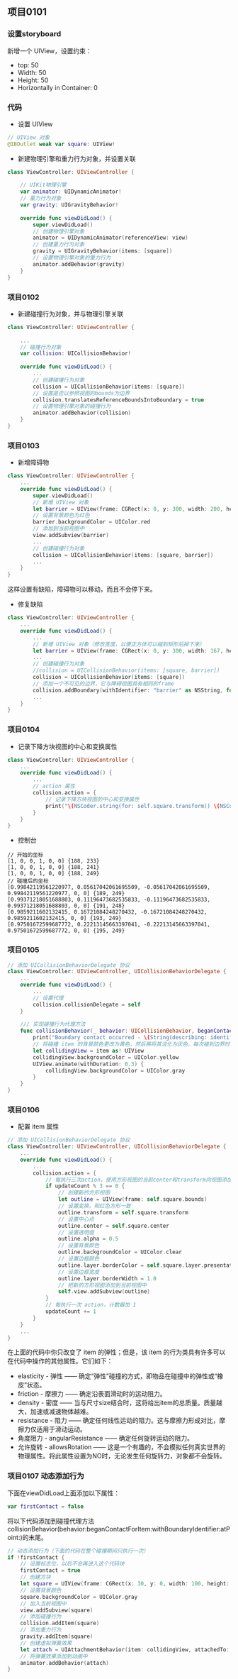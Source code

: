 ## 项目0101

### 设置storyboard
新增一个 UIView，设置约束： 
- top: 50  
- Width: 50  
- Height: 50  
- Horizontally in Container: 0  

### 代码
- 设置 UIView  
```swift
// UIView 对象
@IBOutlet weak var square: UIView!
```

- 新建物理引擎和重力行为对象，并设置关联
```swift
class ViewController: UIViewController {
   
    // UIKit物理引擎
    var animator: UIDynamicAnimator!
    // 重力行为对象
    var gravity: UIGravityBehavior!
    
    override func viewDidLoad() {
        super.viewDidLoad()
        // 创建物理引擎对象
        animator = UIDynamicAnimator(referenceView: view)
        // 创建重力行为对象
        gravity = UIGravityBehavior(items: [square])
        // 设置物理引擎对象的重力行为
        animator.addBehavior(gravity)
    }
}
```

### 项目0102  
- 新建碰撞行为对象，并与物理引擎关联
```swift
class ViewController: UIViewController {
   
    ...
    // 碰撞行为对象
    var collision: UICollisionBehavior!
    
    override func viewDidLoad() {
        ...
        // 创建碰撞行为对象
        collision = UICollisionBehavior(items: [square])
        // 设置是否以参照视图的bounds为边界
        collision.translatesReferenceBoundsIntoBoundary = true
        // 设置物理引擎对象的碰撞行为
        animator.addBehavior(collision)
    }
}
```
### 项目0103
- 新增障碍物   
```swift
class ViewController: UIViewController {
    ...    
    override func viewDidLoad() {
        super.viewDidLoad()
        // 新增 UIView 对象
        let barrier = UIView(frame: CGRect(x: 0, y: 300, width: 200, height: 20))
        // 设置背景颜色为红色
        barrier.backgroundColor = UIColor.red
        // 添加到当前视图中
        view.addSubview(barrier)
        ...
        // 创建碰撞行为对象
        collision = UICollisionBehavior(items: [square, barrier])
        ...
    }
}
```
这样设置有缺陷，障碍物可以移动，而且不会停下来。

- 修复缺陷  
```swift
class ViewController: UIViewController {
    ...
    override func viewDidLoad() {
        ...
        // 新增 UIView 对象（修改宽度，以便正方体可以碰到矩形后掉下来）
        let barrier = UIView(frame: CGRect(x: 0, y: 300, width: 167, height: 20))
        ...
        // 创建碰撞行为对象
        //collision = UICollisionBehavior(items: [square, barrier])
        collision = UICollisionBehavior(items: [square])
        // 添加一个不可见的边界，它与障碍视图具有相同的frame
        collision.addBoundary(withIdentifier: "barrier" as NSString, for: UIBezierPath(rect: barrier.frame))
        ...
    }
}
```

### 项目0104  
- 记录下降方块视图的中心和变换属性   
```swift
class ViewController: UIViewController {
    ...
    override func viewDidLoad() {
        ...
        // action 属性
        collision.action = {
            // 记录下降方块视图的中心和变换属性
            print("\(NSCoder.string(for: self.square.transform)) \(NSCoder.string(for: self.square.center))")
        }
    }
}
```

- 控制台  
```
// 开始的坐标
[1, 0, 0, 1, 0, 0] {188, 233}
[1, 0, 0, 1, 0, 0] {188, 241}
[1, 0, 0, 1, 0, 0] {188, 249}
// 碰撞后的坐标
[0.99842119561220977, 0.05617042061695509, -0.05617042061695509, 0.99842119561220977, 0, 0] {189, 249}
[0.99371218051688803, 0.11196473682535833, -0.11196473682535833, 0.99371218051688803, 0, 0] {191, 248}
[0.9859211602132415, 0.16721084248270432, -0.16721084248270432, 0.9859211602132415, 0, 0] {193, 249}
[0.97501672599687772, 0.22213145663397041, -0.22213145663397041, 0.97501672599687772, 0, 0] {195, 249}
```

### 项目0105

```swift
// 添加 UICollisionBehaviorDelegate 协议
class ViewController: UIViewController, UICollisionBehaviorDelegate {
    ...    
    override func viewDidLoad() {
        ...
        // 设置代理
        collision.collisionDelegate = self
    }
    
    /// 实现碰撞行为代理方法
    func collisionBehavior(_ behavior: UICollisionBehavior, beganContactFor item: UIDynamicItem, withBoundaryIdentifier identifier: NSCopying?, at p: CGPoint) {
        print("Boundary contact occurred - \(String(describing: identifier))")
        // 将碰撞 item 的背景颜色更改为黄色，然后再将其淡化为灰色，每次碰到边界时，方块视图都会闪烁黄色
        let collidingView = item as! UIView
        collidingView.backgroundColor = UIColor.yellow
        UIView.animate(withDuration: 0.3) {
            collidingView.backgroundColor = UIColor.gray
        }
    }
}
```

### 项目0106  
- 配置 item 属性  
```swift
// 添加 UICollisionBehaviorDelegate 协议
class ViewController: UIViewController, UICollisionBehaviorDelegate {
    ...    
    override func viewDidLoad() {
        ...
        collision.action = {
            // 每执行三次action，使用方形视图的当前center和transform向视图添加一个新的方形视图
            if updateCount % 3 == 0 {
                // 创建新的方形视图
                let outline = UIView(frame: self.square.bounds)
                // 设置变换，和红色方形一致
                outline.transform = self.square.transform
                // 设置中心点
                outline.center = self.square.center
                // 设置透明值
                outline.alpha = 0.5
                // 设置背景颜色
                outline.backgroundColor = UIColor.clear
                // 设置边框颜色
                outline.layer.borderColor = self.square.layer.presentation()?.backgroundColor
                // 设置边框宽度
                outline.layer.borderWidth = 1.0
                // 把新的方形视图添加到当前视图中
                self.view.addSubview(outline)
            }
            // 每执行一次 action，计数器加 1
            updateCount += 1
        }
    }    
    ...
}
```

在上面的代码中你只改变了 item 的弹性；但是，该 item 的行为类具有许多可以在代码中操作的其他属性。它们如下：  
- elasticity - 弹性 —— 确定“弹性”碰撞的方式，即物品在碰撞中的弹性或“橡皮”状态。  
- friction - 摩擦力 —— 确定沿表面滑动时的运动阻力。  
- density - 密度 —— 当与尺寸size结合时，这将给出item的总质量。质量越大，加速或减速物体越难。  
- resistance - 阻力 —— 确定任何线性运动的阻力。这与摩擦力形成对比，摩擦力仅适用于滑动运动。  
- 角度阻力 - angularResistance —— 确定任何旋转运动的阻力。  
- 允许旋转 - allowsRotation —— 这是一个有趣的，不会模拟任何真实世界的物理属性。将此属性设置为NO时，无论发生任何旋转力，对象都不会旋转。 

### 项目0107 动态添加行为

下面在viewDidLoad上面添加以下属性：
```swift
var firstContact = false  
```

将以下代码添加到碰撞代理方法collisionBehavior(behavior:beganContactForItem:withBoundaryIdentifier:atPoint:)的末尾。
```swift
// 动态添加行为（下面的代码在整个碰撞期间只执行一次）
if !firstContact {
    // 设置标志位，以后不会再进入这个代码块
    firstContact = true
    // 创建方块
    let square = UIView(frame: CGRect(x: 30, y: 0, width: 100, height: 100))
    // 设置背景颜色
    square.backgroundColor = UIColor.gray
    // 加入当前视图中
    view.addSubview(square)
    // 添加碰撞行为
    collision.addItem(square)
    // 添加重力行为
    gravity.addItem(square)
    // 创建虚拟弹簧效果
    let attach = UIAttachmentBehavior(item: collidingView, attachedTo: square)
    // 将弹簧效果添加到动画中
    animator.addBehavior(attach)
}
```





